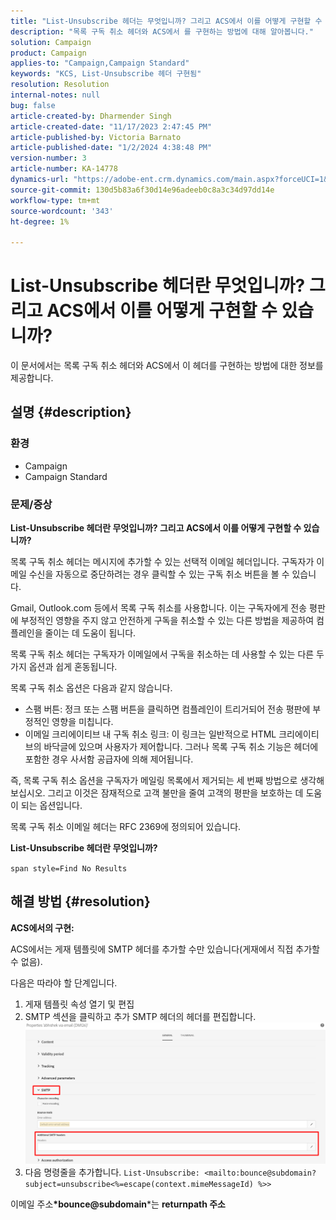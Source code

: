 ```yaml
---
title: "List-Unsubscribe 헤더는 무엇입니까? 그리고 ACS에서 이를 어떻게 구현할 수 있습니까?"
description: "목록 구독 취소 헤더와 ACS에서 를 구현하는 방법에 대해 알아봅니다."
solution: Campaign
product: Campaign
applies-to: "Campaign,Campaign Standard"
keywords: "KCS, List-Unsubscribe 헤더 구현됨"
resolution: Resolution
internal-notes: null
bug: false
article-created-by: Dharmender Singh
article-created-date: "11/17/2023 2:47:45 PM"
article-published-by: Victoria Barnato
article-published-date: "1/2/2024 4:38:48 PM"
version-number: 3
article-number: KA-14778
dynamics-url: "https://adobe-ent.crm.dynamics.com/main.aspx?forceUCI=1&pagetype=entityrecord&etn=knowledgearticle&id=4c986043-5885-ee11-8179-6045bd006239"
source-git-commit: 130d5b83a6f30d14e96adeeb0c8a3c34d97dd14e
workflow-type: tm+mt
source-wordcount: '343'
ht-degree: 1%

---
```


# List-Unsubscribe 헤더란 무엇입니까? 그리고 ACS에서 이를 어떻게 구현할 수 있습니까?


이 문서에서는 목록 구독 취소 헤더와 ACS에서 이 헤더를 구현하는 방법에 대한 정보를 제공합니다.

## 설명 {#description}


### <b>환경</b>

- Campaign
- Campaign Standard


### <b>문제/증상</b>

<b>List-Unsubscribe 헤더란 무엇입니까? 그리고 ACS에서 이를 어떻게 구현할 수 있습니까?</b>

목록 구독 취소 헤더는 메시지에 추가할 수 있는 선택적 이메일 헤더입니다. 구독자가 이메일 수신을 자동으로 중단하려는 경우 클릭할 수 있는 구독 취소 버튼을 볼 수 있습니다.

Gmail, Outlook.com 등에서 목록 구독 취소를 사용합니다. 이는 구독자에게 전송 평판에 부정적인 영향을 주지 않고 안전하게 구독을 취소할 수 있는 다른 방법을 제공하여 컴플레인을 줄이는 데 도움이 됩니다.

목록 구독 취소 헤더는 구독자가 이메일에서 구독을 취소하는 데 사용할 수 있는 다른 두 가지 옵션과 쉽게 혼동됩니다.

목록 구독 취소 옵션은 다음과 같지 않습니다.

- 스팸 버튼: 정크 또는 스팸 버튼을 클릭하면 컴플레인이 트리거되어 전송 평판에 부정적인 영향을 미칩니다.
- 이메일 크리에이티브 내 구독 취소 링크: 이 링크는 일반적으로 HTML 크리에이티브의 바닥글에 있으며 사용자가 제어합니다. 그러나 목록 구독 취소 기능은 헤더에 포함한 경우 사서함 공급자에 의해 제어됩니다.


즉, 목록 구독 취소 옵션을 구독자가 메일링 목록에서 제거되는 세 번째 방법으로 생각해 보십시오. 그리고 이것은 잠재적으로 고객 불만을 줄여 고객의 평판을 보호하는 데 도움이 되는 옵션입니다.

목록 구독 취소 이메일 헤더는 RFC 2369에 정의되어 있습니다.

<b>List-Unsubscribe 헤더란 무엇입니까? </b>

`span style=Find No Results`


## 해결 방법 {#resolution}


<b>ACS에서의 구현:</b>

ACS에서는 게재 템플릿에 SMTP 헤더를 추가할 수만 있습니다(게재에서 직접 추가할 수 없음).

다음은 따라야 할 단계입니다.

1. 게재 템플릿 속성 열기 및 편집
2. SMTP 섹션을 클릭하고 추가 SMTP 헤더의 헤더를 편집합니다.     ![](assets/52de6f31-8da9-ee11-be37-6045bd006793.png)
3. 다음 명령줄을 추가합니다.    `List-Unsubscribe: <mailto:bounce@subdomain?subject=unsubscribe<%=escape(context.mimeMessageId) %>>`


이메일 주소<b>*bounce@subdomain</b>*는 <b>returnpath 주소</b>
